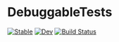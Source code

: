 # DebuggableTests

[![Stable](https://img.shields.io/badge/docs-stable-blue.svg)](https://knttnk.github.io/DebuggableTests.jl/stable/)
[![Dev](https://img.shields.io/badge/docs-dev-blue.svg)](https://knttnk.github.io/DebuggableTests.jl/dev/)
[![Build Status](https://github.com/knttnk/DebuggableTests.jl/actions/workflows/CI.yml/badge.svg?branch=main)](https://github.com/knttnk/DebuggableTests.jl/actions/workflows/CI.yml?query=branch%3Amain)
